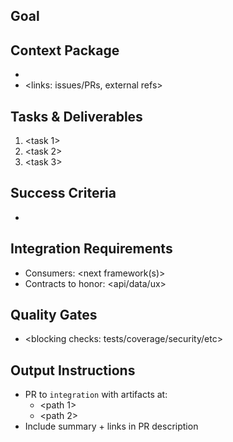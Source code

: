 ## Goal

<one-sentence objective>

## Context Package
- <absolute repo paths to attach>
- <links: issues/PRs, external refs>

## Tasks & Deliverables
1. <task 1>
2. <task 2>
3. <task 3>

## Success Criteria
- <measurable checks>

## Integration Requirements
- Consumers: <next framework(s)>
- Contracts to honor: <api/data/ux>

## Quality Gates
- <blocking checks: tests/coverage/security/etc>

## Output Instructions
- PR to `integration` with artifacts at:
  - <path 1>
  - <path 2>
- Include summary + links in PR description

